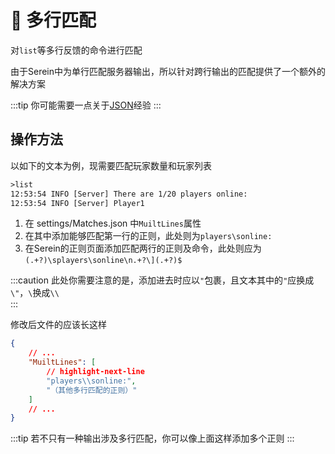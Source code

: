 # 📑 多行匹配

对`list`等多行反馈的命令进行匹配

由于Serein中为单行匹配服务器输出，所以针对跨行输出的匹配提供了一个额外的解决方案

:::tip
你可能需要一点关于[JSON](https://www.runoob.com/json/json-tutorial.html)经验
:::

## 操作方法

以如下的文本为例，现需要匹配玩家数量和玩家列表

```txt
>list
12:53:54 INFO [Server] There are 1/20 players online:
12:53:54 INFO [Server] Player1
```

1. 在 settings/Matches.json 中`MuiltLines`属性
2. 在其中添加能够匹配第一行的正则，此处则为`players\sonline:`
3. 在Serein的正则页面添加匹配两行的正则及命令，此处则应为`(.+?)\splayers\sonline\n.+?\](.+?)$`

:::caution
此处你需要注意的是，添加进去时应以`"`包裹，且文本其中的`"`应换成`\"`，`\`换成`\\`  
:::

修改后文件的应该长这样

```json
{
    // ...
    "MuiltLines": [
        // highlight-next-line
        "players\\sonline:",
        "（其他多行匹配的正则）"
    ]
    // ...
}
```

:::tip
若不只有一种输出涉及多行匹配，你可以像上面这样添加多个正则
:::
